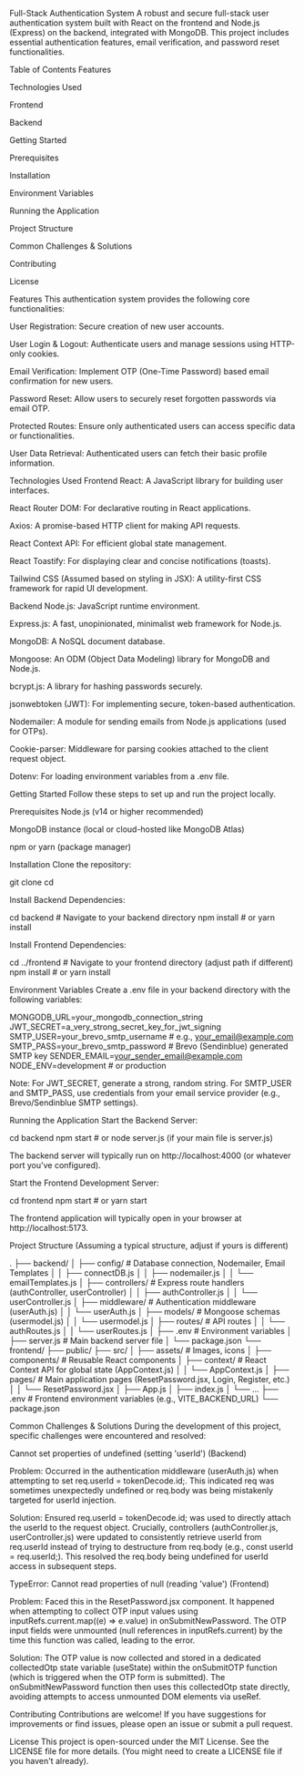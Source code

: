 Full-Stack Authentication System
A robust and secure full-stack user authentication system built with React on the frontend and Node.js (Express) on the backend, integrated with MongoDB. This project includes essential authentication features, email verification, and password reset functionalities.

Table of Contents
Features

Technologies Used

Frontend

Backend

Getting Started

Prerequisites

Installation

Environment Variables

Running the Application

Project Structure

Common Challenges & Solutions

Contributing

License

Features
This authentication system provides the following core functionalities:

User Registration: Secure creation of new user accounts.

User Login & Logout: Authenticate users and manage sessions using HTTP-only cookies.

Email Verification: Implement OTP (One-Time Password) based email confirmation for new users.

Password Reset: Allow users to securely reset forgotten passwords via email OTP.

Protected Routes: Ensure only authenticated users can access specific data or functionalities.

User Data Retrieval: Authenticated users can fetch their basic profile information.

Technologies Used
Frontend
React: A JavaScript library for building user interfaces.

React Router DOM: For declarative routing in React applications.

Axios: A promise-based HTTP client for making API requests.

React Context API: For efficient global state management.

React Toastify: For displaying clear and concise notifications (toasts).

Tailwind CSS (Assumed based on styling in JSX): A utility-first CSS framework for rapid UI development.

Backend
Node.js: JavaScript runtime environment.

Express.js: A fast, unopinionated, minimalist web framework for Node.js.

MongoDB: A NoSQL document database.

Mongoose: An ODM (Object Data Modeling) library for MongoDB and Node.js.

bcrypt.js: A library for hashing passwords securely.

jsonwebtoken (JWT): For implementing secure, token-based authentication.

Nodemailer: A module for sending emails from Node.js applications (used for OTPs).

Cookie-parser: Middleware for parsing cookies attached to the client request object.

Dotenv: For loading environment variables from a .env file.

Getting Started
Follow these steps to set up and run the project locally.

Prerequisites
Node.js (v14 or higher recommended)

MongoDB instance (local or cloud-hosted like MongoDB Atlas)

npm or yarn (package manager)

Installation
Clone the repository:

git clone <your-repo-url>
cd <your-repo-name>

Install Backend Dependencies:

cd backend # Navigate to your backend directory
npm install # or yarn install

Install Frontend Dependencies:

cd ../frontend # Navigate to your frontend directory (adjust path if different)
npm install # or yarn install

Environment Variables
Create a .env file in your backend directory with the following variables:

MONGODB_URL=your_mongodb_connection_string
JWT_SECRET=a_very_strong_secret_key_for_jwt_signing
SMTP_USER=your_brevo_smtp_username # e.g., your_email@example.com
SMTP_PASS=your_brevo_smtp_password # Brevo (Sendinblue) generated SMTP key
SENDER_EMAIL=your_sender_email@example.com
NODE_ENV=development # or production

Note: For JWT_SECRET, generate a strong, random string. For SMTP_USER and SMTP_PASS, use credentials from your email service provider (e.g., Brevo/Sendinblue SMTP settings).

Running the Application
Start the Backend Server:

cd backend
npm start # or node server.js (if your main file is server.js)

The backend server will typically run on http://localhost:4000 (or whatever port you've configured).

Start the Frontend Development Server:

cd frontend
npm start # or yarn start

The frontend application will typically open in your browser at http://localhost:5173.

Project Structure
(Assuming a typical structure, adjust if yours is different)

.
├── backend/
│   ├── config/             # Database connection, Nodemailer, Email Templates
│   │   ├── connectDB.js
│   │   ├── nodemailer.js
│   │   └── emailTemplates.js
│   ├── controllers/        # Express route handlers (authController, userController)
│   │   ├── authController.js
│   │   └── userController.js
│   ├── middleware/         # Authentication middleware (userAuth.js)
│   │   └── userAuth.js
│   ├── models/             # Mongoose schemas (usermodel.js)
│   │   └── usermodel.js
│   ├── routes/             # API routes
│   │   └── authRoutes.js
│   │   └── userRoutes.js
│   ├── .env                # Environment variables
│   ├── server.js           # Main backend server file
│   └── package.json
└── frontend/
    ├── public/
    ├── src/
    │   ├── assets/         # Images, icons
    │   ├── components/     # Reusable React components
    │   ├── context/        # React Context API for global state (AppContext.js)
    │   │   └── AppContext.js
    │   ├── pages/          # Main application pages (ResetPassword.jsx, Login, Register, etc.)
    │   │   └── ResetPassword.jsx
    │   ├── App.js
    │   ├── index.js
    │   └── ...
    ├── .env                # Frontend environment variables (e.g., VITE_BACKEND_URL)
    └── package.json

Common Challenges & Solutions
During the development of this project, specific challenges were encountered and resolved:

Cannot set properties of undefined (setting 'userId') (Backend)

Problem: Occurred in the authentication middleware (userAuth.js) when attempting to set req.userId = tokenDecode.id;. This indicated req was sometimes unexpectedly undefined or req.body was being mistakenly targeted for userId injection.

Solution: Ensured req.userId = tokenDecode.id; was used to directly attach the userId to the request object. Crucially, controllers (authController.js, userController.js) were updated to consistently retrieve userId from req.userId instead of trying to destructure from req.body (e.g., const userId = req.userId;). This resolved the req.body being undefined for userId access in subsequent steps.

TypeError: Cannot read properties of null (reading 'value') (Frontend)

Problem: Faced this in the ResetPassword.jsx component. It happened when attempting to collect OTP input values using inputRefs.current.map((e) => e.value) in onSubmitNewPassword. The OTP input fields were unmounted (null references in inputRefs.current) by the time this function was called, leading to the error.

Solution: The OTP value is now collected and stored in a dedicated collectedOtp state variable (useState) within the onSubmitOTP function (which is triggered when the OTP form is submitted). The onSubmitNewPassword function then uses this collectedOtp state directly, avoiding attempts to access unmounted DOM elements via useRef.

Contributing
Contributions are welcome! If you have suggestions for improvements or find issues, please open an issue or submit a pull request.

License
This project is open-sourced under the MIT License. See the LICENSE file for more details. (You might need to create a LICENSE file if you haven't already).
